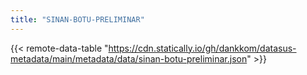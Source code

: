 ```yaml
---
title: "SINAN-BOTU-PRELIMINAR"
---
```


{{< remote-data-table "https://cdn.statically.io/gh/dankkom/datasus-metadata/main/metadata/data/sinan-botu-preliminar.json" >}}
